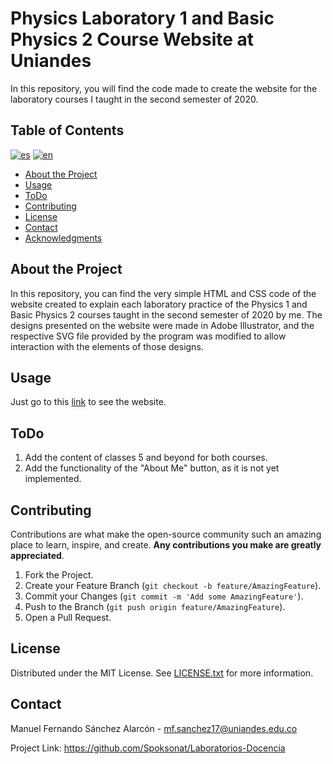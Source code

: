 # Physics Laboratory 1 and Basic Physics 2 Course Website at Uniandes

In this repository, you will find the code made to create the website for the laboratory courses I taught in the second semester of 2020.

## Table of Contents

[![es](https://img.shields.io/badge/lang-es-yellow.svg)](https://github.com/Spoksonat/Laboratorios-Docencia/blob/master/README.md)
[![en](https://img.shields.io/badge/lang-en-red.svg)](https://github.com/Spoksonat/Laboratorios-Docencia/master/README.en.md)

- [About the Project](#about-the-project)
- [Usage](#usage)
- [ToDo](#todo)
- [Contributing](#contributing)
- [License](#license)
- [Contact](#contact)
- [Acknowledgments](#acknowledgments)

## About the Project

In this repository, you can find the very simple HTML and CSS code of the website created to explain each laboratory practice of the Physics 1 and Basic Physics 2 courses taught in the second semester of 2020 by me. The designs presented on the website were made in Adobe Illustrator, and the respective SVG file provided by the program was modified to allow interaction with the elements of those designs.

## Usage

Just go to this [link](https://spoksonat.github.io/Laboratorios-Docencia/) to see the website.

## ToDo

1. Add the content of classes 5 and beyond for both courses.
2. Add the functionality of the "About Me" button, as it is not yet implemented.

## Contributing

Contributions are what make the open-source community such an amazing place to learn, inspire, and create. **Any contributions you make are greatly appreciated**.

1. Fork the Project.
2. Create your Feature Branch (`git checkout -b feature/AmazingFeature`).
3. Commit your Changes (`git commit -m 'Add some AmazingFeature'`).
4. Push to the Branch (`git push origin feature/AmazingFeature`).
5. Open a Pull Request.

## License

Distributed under the MIT License. See [LICENSE.txt](LICENCE.txt) for more information.

## Contact

Manuel Fernando Sánchez Alarcón - mf.sanchez17@uniandes.edu.co

Project Link: https://github.com/Spoksonat/Laboratorios-Docencia
